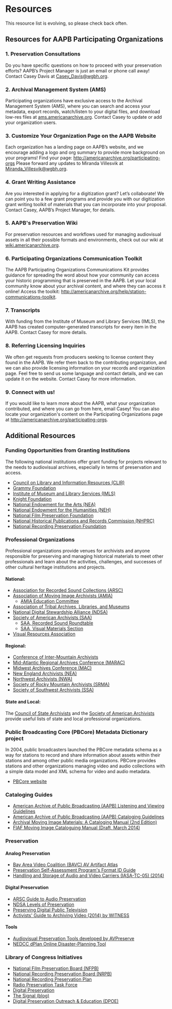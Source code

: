 # Resources


This resource list is evolving, so please check back often.

## Resources for AAPB Participating Organizations

### 1. Preservation Consultations

Do you have specific questions on how to proceed with your preservation efforts? AAPB’s Project Manager is just an email or phone call away! Contact Casey Davis at [Casey_Davis@wgbh.org](mailto:casey_davis@wgbh.org).

### 2. Archival Management System (AMS)

Participating organizations have exclusive access to the Archival Management System (AMS), where you can search and access your metadata, export records, watch/listen to your digital files, and download low-res files at [ams.americanarchive.org](http://ams.americanarchive.org). Contact Casey to update or add your organization users.

### 3. Customize Your Organization Page on the AAPB Website

Each organization has a landing page on AAPB’s website, and we encourage adding a logo and org summary to provide more background on your programs! Find your page: http://americanarchive.org/participating-orgs Please forward any updates to Miranda Villesvik at [Miranda_Villesvik@wgbh.org](mailto:miranda_villesvik@wgbh.org).

### 4. Grant Writing Assistance

Are you interested in applying for a digitization grant? Let’s collaborate! We can point you to a few grant programs and provide you with our digitization grant writing toolkit of materials that you can incorporate into your proposal. Contact Casey, AAPB’s Project Manager, for details.

### 5. AAPB's Preservation Wiki

For preservation resources and workflows used for managing audiovisual assets in all their possible formats and environments, check out our wiki at [wiki.americanarchive.org](http://wiki.americanarchive.org).

### 6. Participating Organizations Communication Toolkit

The AAPB Participating Organizations Communications Kit provides guidance for spreading the word about how your community can access your historic programming that is preserved in the AAPB. Let your local community know about your archival content, and where they can access it online! Access the toolkit: http://americanarchive.org/help/station-communications-toolkit.

### 7. Transcripts

With funding from the Institute of Museum and Library Services (IMLS), the AAPB has created computer-generated transcripts for every item in the AAPB. Contact Casey for more details.

### 8. Referring Licensing Inquiries

We often get requests from producers seeking to license content they found in the AAPB. We refer them back to the contributing organization, and we can also provide licensing information on your records and organization page. Feel free to send us some language and contact details, and we can update it on the website. Contact Casey for more information.

### 9. Connect with us!

If you would like to learn more about the AAPB, what your organization contributed, and where you can go from here, email Casey! You can also locate your organization's content on the Participating Organizations page at http://americanarchive.org/participating-orgs.

## Additional Resources

### Funding Opportunities from Granting Institutions

The following national institutions offer grant funding for projects relevant 
to the needs to audiovisual archives, especially in terms of preservation and 
access.

- [Council on Library and Information Resources (CLIR)](http://www.clir.org/)
- [Grammy Foundation](http://www.grammy.org/grammy-foundation/grants)
- [Institute of Museum and Library Services (IMLS)](http://www.imls.gov/)
- [Knight Foundation](http://www.knightfoundation.org/apply/funding-options/)
- [National Endowment for the Arts (NEA)](https://www.arts.gov/)
- [National Endowment for the Humanities (NEH)](http://www.neh.gov/grants)
- [National Film Preservation Foundation](http://www.filmpreservation.org/)
- [National Historical Publications and Records Commission (NHPRC)](http://www.archives.gov/nhprc/announcement/)
- [National Recording Preservation Foundation](http://recordingpreservation.org/)

 
### Professional Organizations

Professional organizations provide venues for archivists and anyone responsible 
for preserving and managing historical materials to meet other professionals 
and learn about the activities, challenges, and successes of other cultural 
heritage institutions and projects.

#### National:

- [Association for Recorded Sound Collections (ARSC)](http://www.arsc-audio.org/index.php)
- [Association of Moving Image Archivists (AMIA)](http://www.amianet.org/)
  - [AMIA Education Committee](https://amiaeducomm.wordpress.com/)
- [Association of Tribal Archives, Libraries, and Museums](http://www.atalm.org)
- [National Digital Stewardship Alliance (NDSA)](http://ndsa.org/)
- [Society of American Archivists (SAA)](http://www2.archivists.org/)
  - [SAA, Recorded Sound Roundtable](http://www2.archivists.org/groups/recorded-sound-roundtable)
  - [SAA, Visual Materials Section](http://saavms.org)
- [Visual Resources Association](http://vraweb.org/)

#### Regional:

- [Conference of Inter-Mountain Archivists](http://cimarchivists.org/)
- [Mid-Atlantic Regional Archives Conference (MARAC)](http://www.marac.info/)
- [Midwest Archives Conference (MAC)](http://www.midwestarchives.org/)
- [New England Archivists (NEA)](http://www.newenglandarchivists.org/)
- [Northwest Archivists (NWA)](http://northwestarchivistsinc.wildapricot.org/)
- [Society of Rocky Mountain Archivists (SRMA)](http://www.srmarchivists.org/)
- [Society of Southwest Archivists (SSA)](http://southwestarchivists.org/)

#### State and Local:

The [Council of State Archivists](https://www.statearchivists.org) and the [Society of American Archivists](http://www2.archivists.org/assoc-orgs/directory) provide useful lists of state and local professional organizations.

### Public Broadcasting Core (PBCore) Metadata Dictionary project

In 2004, public broadcasters launched the PBCore metadata schema as a way for 
stations to record and share information about assets within their stations and 
among other public media organizations. PBCore provides stations and other 
organizations managing video and audio collections with a simple data model and 
XML schema for video and audio metadata.

- [PBCore website](http://pbcore.org/)

### Cataloging Guides

- [American Archive of Public Broadcasting (AAPB) Listening and Viewing Guidelines](https://docs.google.com/document/d/1DV6Foz-X0ID8IxmM8QlR2n10479Pmq-WmzpDk7RCzcQ/edit?usp=sharing)
- [American Archive of Public Broadcasting (AAPB) Cataloging Guidelines](https://docs.google.com/document/d/1-i3p1TvAMcAhqNxCAkvAQ7xUYUpgsMvUcJgP0PJfg2o/edit?usp=sharing)
- [Archival Moving Image Materials: A Cataloging Manual (2nd Edition)](https://archive.org/details/AMIM2)
- [FIAF Moving Image Cataloguing Manual (Draft, March 2014)](http://www.filmstandards.org/fiaf/wiki/doku.php)

### Preservation

#### Analog Preservation

- [Bay Area Video Coalition (BAVC) AV Artifact Atlas](https://bavc.org/preserve-media/preservation-tools/av-artifact-atlas)
- [Preservation Self-Assessment Program's Format ID Guide](https://psap.library.illinois.edu/format-id-guide)
- [Handling and Storage of Audio and Video Carriers (IASA-TC-05) (2014)](http://www.iasa-web.org/notice_board/iasa-publishes-authoritative-guide-handling-and-storage-sound-and-video-recordings)

#### Digital Preservation

- [ARSC Guide to Audio Preservation](http://www.clir.org/pubs/reports/pub164/pub164.pdf)
- [NDSA Levels of Preservation](http://www.digitalpreservation.gov/ndsa/activities/levels.html)
- [Preserving Digital Public Television](http://www.digitalpreservation.gov/partners/pdpt.html)
- [Activists' Guide to Archiving Video (2014) by WITNESS](http://archiveguide.witness.org/)

#### Tools

- [Audiovisual Preservation Tools developed by AVPreserve](http://www.avpreserve.com/avpsresources/tools/)
- [NEDCC dPlan Online Disaster-Planning Tool](https://www.nedcc.org/free-resources/dplan-the-online-disaster-planning-tool)

### Library of Congress Initiatives

- [National Film Preservation Board 
(NFPB)](http://www.loc.gov/programs/national-film-preservation-board/about-this-program)
- [National Recording Preservation Board 
(NRPB)](http://www.loc.gov/rr/record/nrpb/)
- [National Recording Preservation 
Plan](http://www.loc.gov/programs/national-recording-preservation-plan/about-this-program/)
- [Radio Preservation Task 
Force](http://www.loc.gov/programs/national-recording-preservation-plan/about-this-program/radio-preservation-task-force/)
- [Digital Preservation](http://www.digitalpreservation.gov/)
- [The Signal (blog)](http://blogs.loc.gov/digitalpreservation/)
- [Digital Preservation Outreach & Education (DPOE)](http://www.digitalpreservation.gov/education/)
